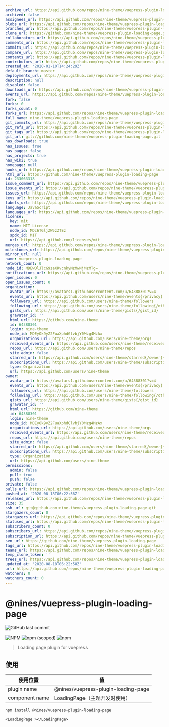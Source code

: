 ```yaml
---
archive_url: https://api.github.com/repos/nine-theme/vuepress-plugin-loading-page/{archive_format}{/ref}
archived: false
assignees_url: https://api.github.com/repos/nine-theme/vuepress-plugin-loading-page/assignees{/user}
blobs_url: https://api.github.com/repos/nine-theme/vuepress-plugin-loading-page/git/blobs{/sha}
branches_url: https://api.github.com/repos/nine-theme/vuepress-plugin-loading-page/branches{/branch}
clone_url: https://github.com/nine-theme/vuepress-plugin-loading-page.git
collaborators_url: https://api.github.com/repos/nine-theme/vuepress-plugin-loading-page/collaborators{/collaborator}
comments_url: https://api.github.com/repos/nine-theme/vuepress-plugin-loading-page/comments{/number}
commits_url: https://api.github.com/repos/nine-theme/vuepress-plugin-loading-page/commits{/sha}
compare_url: https://api.github.com/repos/nine-theme/vuepress-plugin-loading-page/compare/{base}...{head}
contents_url: https://api.github.com/repos/nine-theme/vuepress-plugin-loading-page/contents/{+path}
contributors_url: https://api.github.com/repos/nine-theme/vuepress-plugin-loading-page/contributors
created_at: '2020-01-10T14:24:29Z'
default_branch: master
deployments_url: https://api.github.com/repos/nine-theme/vuepress-plugin-loading-page/deployments
description: null
disabled: false
downloads_url: https://api.github.com/repos/nine-theme/vuepress-plugin-loading-page/downloads
events_url: https://api.github.com/repos/nine-theme/vuepress-plugin-loading-page/events
fork: false
forks: 0
forks_count: 0
forks_url: https://api.github.com/repos/nine-theme/vuepress-plugin-loading-page/forks
full_name: nine-theme/vuepress-plugin-loading-page
git_commits_url: https://api.github.com/repos/nine-theme/vuepress-plugin-loading-page/git/commits{/sha}
git_refs_url: https://api.github.com/repos/nine-theme/vuepress-plugin-loading-page/git/refs{/sha}
git_tags_url: https://api.github.com/repos/nine-theme/vuepress-plugin-loading-page/git/tags{/sha}
git_url: git://github.com/nine-theme/vuepress-plugin-loading-page.git
has_downloads: true
has_issues: true
has_pages: false
has_projects: true
has_wiki: true
homepage: null
hooks_url: https://api.github.com/repos/nine-theme/vuepress-plugin-loading-page/hooks
html_url: https://github.com/nine-theme/vuepress-plugin-loading-page
id: 233063318
issue_comment_url: https://api.github.com/repos/nine-theme/vuepress-plugin-loading-page/issues/comments{/number}
issue_events_url: https://api.github.com/repos/nine-theme/vuepress-plugin-loading-page/issues/events{/number}
issues_url: https://api.github.com/repos/nine-theme/vuepress-plugin-loading-page/issues{/number}
keys_url: https://api.github.com/repos/nine-theme/vuepress-plugin-loading-page/keys{/key_id}
labels_url: https://api.github.com/repos/nine-theme/vuepress-plugin-loading-page/labels{/name}
language: JavaScript
languages_url: https://api.github.com/repos/nine-theme/vuepress-plugin-loading-page/languages
license:
  key: mit
  name: MIT License
  node_id: MDc6TGljZW5zZTEz
  spdx_id: MIT
  url: https://api.github.com/licenses/mit
merges_url: https://api.github.com/repos/nine-theme/vuepress-plugin-loading-page/merges
milestones_url: https://api.github.com/repos/nine-theme/vuepress-plugin-loading-page/milestones{/number}
mirror_url: null
name: vuepress-plugin-loading-page
network_count: 0
node_id: MDEwOlJlcG9zaXRvcnkyMzMwNjMzMTg=
notifications_url: https://api.github.com/repos/nine-theme/vuepress-plugin-loading-page/notifications{?since,all,participating}
open_issues: 0
open_issues_count: 0
organization:
  avatar_url: https://avatars1.githubusercontent.com/u/64388301?v=4
  events_url: https://api.github.com/users/nine-theme/events{/privacy}
  followers_url: https://api.github.com/users/nine-theme/followers
  following_url: https://api.github.com/users/nine-theme/following{/other_user}
  gists_url: https://api.github.com/users/nine-theme/gists{/gist_id}
  gravatar_id: ''
  html_url: https://github.com/nine-theme
  id: 64388301
  login: nine-theme
  node_id: MDEyOk9yZ2FuaXphdGlvbjY0Mzg4MzAx
  organizations_url: https://api.github.com/users/nine-theme/orgs
  received_events_url: https://api.github.com/users/nine-theme/received_events
  repos_url: https://api.github.com/users/nine-theme/repos
  site_admin: false
  starred_url: https://api.github.com/users/nine-theme/starred{/owner}{/repo}
  subscriptions_url: https://api.github.com/users/nine-theme/subscriptions
  type: Organization
  url: https://api.github.com/users/nine-theme
owner:
  avatar_url: https://avatars1.githubusercontent.com/u/64388301?v=4
  events_url: https://api.github.com/users/nine-theme/events{/privacy}
  followers_url: https://api.github.com/users/nine-theme/followers
  following_url: https://api.github.com/users/nine-theme/following{/other_user}
  gists_url: https://api.github.com/users/nine-theme/gists{/gist_id}
  gravatar_id: ''
  html_url: https://github.com/nine-theme
  id: 64388301
  login: nine-theme
  node_id: MDEyOk9yZ2FuaXphdGlvbjY0Mzg4MzAx
  organizations_url: https://api.github.com/users/nine-theme/orgs
  received_events_url: https://api.github.com/users/nine-theme/received_events
  repos_url: https://api.github.com/users/nine-theme/repos
  site_admin: false
  starred_url: https://api.github.com/users/nine-theme/starred{/owner}{/repo}
  subscriptions_url: https://api.github.com/users/nine-theme/subscriptions
  type: Organization
  url: https://api.github.com/users/nine-theme
permissions:
  admin: false
  pull: true
  push: false
private: false
pulls_url: https://api.github.com/repos/nine-theme/vuepress-plugin-loading-page/pulls{/number}
pushed_at: '2020-08-18T06:22:56Z'
releases_url: https://api.github.com/repos/nine-theme/vuepress-plugin-loading-page/releases{/id}
size: 35
ssh_url: git@github.com:nine-theme/vuepress-plugin-loading-page.git
stargazers_count: 0
stargazers_url: https://api.github.com/repos/nine-theme/vuepress-plugin-loading-page/stargazers
statuses_url: https://api.github.com/repos/nine-theme/vuepress-plugin-loading-page/statuses/{sha}
subscribers_count: 0
subscribers_url: https://api.github.com/repos/nine-theme/vuepress-plugin-loading-page/subscribers
subscription_url: https://api.github.com/repos/nine-theme/vuepress-plugin-loading-page/subscription
svn_url: https://github.com/nine-theme/vuepress-plugin-loading-page
tags_url: https://api.github.com/repos/nine-theme/vuepress-plugin-loading-page/tags
teams_url: https://api.github.com/repos/nine-theme/vuepress-plugin-loading-page/teams
temp_clone_token: ''
trees_url: https://api.github.com/repos/nine-theme/vuepress-plugin-loading-page/git/trees{/sha}
updated_at: '2020-08-18T06:22:58Z'
url: https://api.github.com/repos/nine-theme/vuepress-plugin-loading-page
watchers: 0
watchers_count: 0
---
```


# @nines/vuepress-plugin-loading-page
![GitHub last commit](https://img.shields.io/github/last-commit/NineSwordsMonster/vuepress-plugin-loading-page)

![NPM](https://img.shields.io/npm/l/@nines/vuepress-plugin-loading-page)
![npm (scoped)](https://img.shields.io/npm/v/@nines/vuepress-plugin-loading-page)
![npm](https://img.shields.io/npm/dt/@nines/vuepress-plugin-loading-page)

> Loading page plugin for vuepress

## 使用

|使用位置|值|
|-|-|
|plugin name|@nines/vuepress-plugin-loading-page|
|component name|LoadingPage（主题开发时使用）|

```sh
npm install @nines/vuepress-plugin-loading-page
```

```vue
<LoadingPage ></LoadingPage>
```
